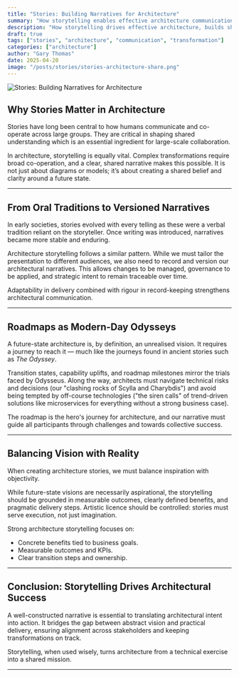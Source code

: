 ```yaml
---
title: "Stories: Building Narratives for Architecture"
summary: "How storytelling enables effective architecture communication and drives practical transformation."
description: "How storytelling drives effective architecture, builds shared understanding, and accelerates transformation in complex organisations."
draft: true
tags: ["stories", "architecture", "communication", "transformation"]
categories: ["architecture"]
author: "Gary Thomas"
date: 2025-04-20
image: "/posts/stories/stories-architecture-share.png"
---
```

![Stories: Building Narratives for Architecture](/posts/stories/stories-architecture-share.png)

## Why Stories Matter in Architecture

Stories have long been central to how humans communicate and co-operate across large groups. They are critical in shaping shared understanding which is an essential ingredient for large-scale collaboration.

In architecture, storytelling is equally vital. Complex transformations require broad co-operation, and a clear, shared narrative makes this possible. It is not just about diagrams or models; it’s about creating a shared belief and clarity around a future state.

---

## From Oral Traditions to Versioned Narratives

In early societies, stories evolved with every telling as these were a verbal tradition reliant on the storyteller. Once writing was introduced, narratives became more stable and enduring.

Architecture storytelling follows a similar pattern. While we must tailor the presentation to different audiences, we also need to record and version our architectural narratives. This allows changes to be managed, governance to be applied, and strategic intent to remain traceable over time.

Adaptability in delivery combined with rigour in record-keeping strengthens architectural communication.

---

## Roadmaps as Modern-Day Odysseys

A future-state architecture is, by definition, an unrealised vision. It requires a journey to reach it — much like the journeys found in ancient stories such as *The Odyssey*.

Transition states, capability uplifts, and roadmap milestones mirror the trials faced by Odysseus. Along the way, architects must navigate technical risks and decisions (our "clashing rocks of Scylla and Charybdis") and avoid being tempted by off-course technologies ("the siren calls" of trend-driven solutions like microservices for everything without a strong business case).

The roadmap is the hero's journey for architecture, and our narrative must guide all participants through challenges and towards collective success.

---

## Balancing Vision with Reality

When creating architecture stories, we must balance inspiration with objectivity.

While future-state visions are necessarily aspirational, the storytelling should be grounded in measurable outcomes, clearly defined benefits, and pragmatic delivery steps. Artistic licence should be controlled: stories must serve execution, not just imagination.

Strong architecture storytelling focuses on:
- Concrete benefits tied to business goals.
- Measurable outcomes and KPIs.
- Clear transition steps and ownership.

---

## Conclusion: Storytelling Drives Architectural Success

A well-constructed narrative is essential to translating architectural intent into action. It bridges the gap between abstract vision and practical delivery, ensuring alignment across stakeholders and keeping transformations on track.

Storytelling, when used wisely, turns architecture from a technical exercise into a shared mission.

---